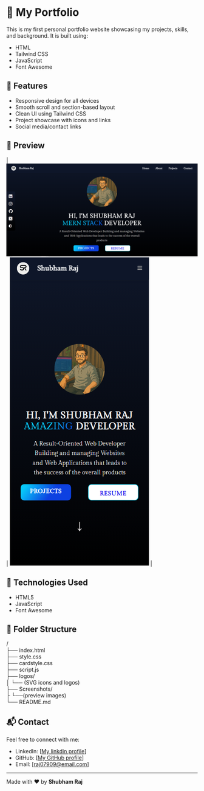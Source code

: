 # 💼 My Portfolio

This is my first personal portfolio website showcasing my projects, skills, and background. It is built using:

- HTML
- Tailwind CSS
- JavaScript
- Font Awesome

## 🚀 Features

- Responsive design for all devices
- Smooth scroll and section-based layout
- Clean UI using Tailwind CSS
- Project showcase with icons and links
- Social media/contact links

## 📸 Preview

| ![Desktop View](./Screenshots/DesktopFront.PNG) | ![Mobile View](./Screenshots/MobileFront.PNG) |  
  
## 🔧 Technologies Used

- HTML5  
- JavaScript
- Font Awesome

## 📂 Folder Structure

/  
├── index.html  
├── style.css  
├── cardstyle.css  
├── script.js  
├── logos/  
│ └── (SVG icons and logos)  
├── Screenshots/  
├ └──(preview images)  
└── README.md  


## 📬 Contact

Feel free to connect with me:

- LinkedIn: [[My linkdin profile](https://www.linkedin.com/in/shubham-raj-0a0515357/)]
- GitHub: [[My GitHub profile](https://github.com/CSShubham)]
- Email: [raj07909@email.com]

---

Made with ❤️ by **Shubham Raj**
